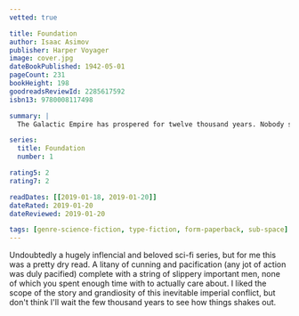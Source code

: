 ```yaml
---
vetted: true

title: Foundation
author: Isaac Asimov
publisher: Harper Voyager
image: cover.jpg
dateBookPublished: 1942-05-01
pageCount: 231
bookHeight: 198
goodreadsReviewId: 2285617592
isbn13: 9780008117498

summary: |
  The Galactic Empire has prospered for twelve thousand years. Nobody suspects that the heart of the thriving Empire is rotten, until psychohistorian Hari Seldon uses his new science to foresee its terrible fate. Exiled to the desolate planet Terminus, Seldon establishes a colony of the greatest minds in the Empire, a Foundation which holds the key to changing the fate of the galaxy. However, the death throes of the Empire breed hostile new enemies, and the young Foundation’s fate will be threatened first.

series:
  title: Foundation
  number: 1

rating5: 2
rating7: 2

readDates: [[2019-01-18, 2019-01-20]]
dateRated: 2019-01-20
dateReviewed: 2019-01-20

tags: [genre-science-fiction, type-fiction, form-paperback, sub-space]
---
```


Undoubtedly a hugely inflencial and beloved sci-fi series, but for me this was a pretty dry read. A litany of cunning and pacification (any jot of action was duly pacified) complete with a string of slippery important men, none of which you spent enough time with to actually care about. I liked the scope of the story and grandiosity of this inevitable imperial conflict, but don't think I'll wait the few thousand years to see how things shakes out.
